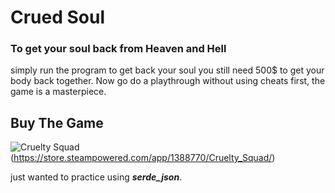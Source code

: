 # Crued Soul
### To get your soul back from Heaven and Hell

simply run the program to get back your soul you still need 500$ to get your body back
together. Now go do a playthrough without using cheats first, the game is a masterpiece.

## Buy The Game
![Cruelty Squad](https://cdn.akamai.steamstatic.com/steam/apps/1388770/header.jpg?t=1687864007)(https://store.steampowered.com/app/1388770/Cruelty_Squad/)

just wanted to practice using ***serde_json***.
